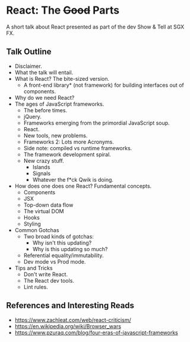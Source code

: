 # React: The ~~Good~~ Parts

A short talk about React presented as part of the dev Show & Tell at SGX FX.

## Talk Outline

- Disclaimer.
- What the talk will entail.
- What is React? The bite-sized version.
  - A front-end library\* (not framework) for building interfaces out of components.
- Why do we need React?
- The ages of JavaScript frameworks.
  - The before times.
  - jQuery.
  - Frameworks emerging from the primordial JavaScript soup.
  - React.
  - New tools, new problems.
  - Frameworks 2: Lots more Acronyms.
  - Side note: compiled vs runtime frameworks.
  - The framework development spiral.
  - New crazy stuff.
    - Islands
    - Signals
    - Whatever the f\*ck Qwik is doing.
- How does one does one React? Fundamental concepts.
  - Components
  - JSX
  - Top-down data flow
  - The virtual DOM
  - Hooks
  - Styling
- Common Gotchas
  - Two broad kinds of gotchas:
    - Why isn't this updating?
    - Why is this updating so much?
  - Referential equality/immutability.
  - Dev mode vs Prod mode.
- Tips and Tricks
  - Don't write React.
  - The React dev tools.
  - Lint rules.

## References and Interesting Reads

- https://www.zachleat.com/web/react-criticism/
- https://en.wikipedia.org/wiki/Browser_wars
- https://www.pzuraq.com/blog/four-eras-of-javascript-frameworks
